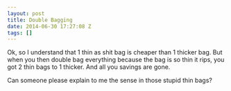```yaml
---
layout: post
title: Double Bagging
date: 2014-06-30 17:27:08 Z
tags: []
---
```

Ok, so I understand that 1 thin as shit bag is cheaper than 1 thicker bag. But when you then double bag everything because the bag is so thin it rips, you got 2 thin bags to 1 thicker. And all you savings are gone.

Can someone please explain to me the sense in those stupid thin bags?
